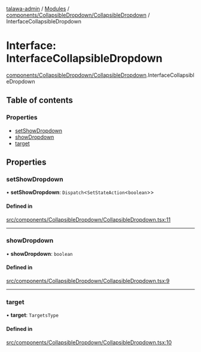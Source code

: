 [talawa-admin](../README.md) / [Modules](../modules.md) / [components/CollapsibleDropdown/CollapsibleDropdown](../modules/components_CollapsibleDropdown_CollapsibleDropdown.md) / InterfaceCollapsibleDropdown

# Interface: InterfaceCollapsibleDropdown

[components/CollapsibleDropdown/CollapsibleDropdown](../modules/components_CollapsibleDropdown_CollapsibleDropdown.md).InterfaceCollapsibleDropdown

## Table of contents

### Properties

- [setShowDropdown](components_CollapsibleDropdown_CollapsibleDropdown.InterfaceCollapsibleDropdown.md#setshowdropdown)
- [showDropdown](components_CollapsibleDropdown_CollapsibleDropdown.InterfaceCollapsibleDropdown.md#showdropdown)
- [target](components_CollapsibleDropdown_CollapsibleDropdown.InterfaceCollapsibleDropdown.md#target)

## Properties

### setShowDropdown

• **setShowDropdown**: `Dispatch`\<`SetStateAction`\<`boolean`\>\>

#### Defined in

[src/components/CollapsibleDropdown/CollapsibleDropdown.tsx:11](https://github.com/Anubhav-2003/talawa-admin/blob/971e20a/src/components/CollapsibleDropdown/CollapsibleDropdown.tsx#L11)

___

### showDropdown

• **showDropdown**: `boolean`

#### Defined in

[src/components/CollapsibleDropdown/CollapsibleDropdown.tsx:9](https://github.com/Anubhav-2003/talawa-admin/blob/971e20a/src/components/CollapsibleDropdown/CollapsibleDropdown.tsx#L9)

___

### target

• **target**: `TargetsType`

#### Defined in

[src/components/CollapsibleDropdown/CollapsibleDropdown.tsx:10](https://github.com/Anubhav-2003/talawa-admin/blob/971e20a/src/components/CollapsibleDropdown/CollapsibleDropdown.tsx#L10)
